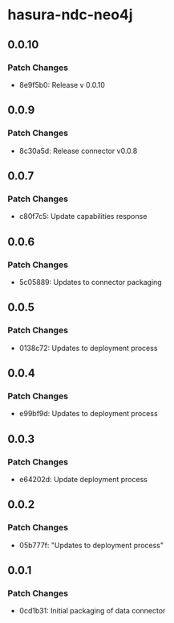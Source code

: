 # hasura-ndc-neo4j

## 0.0.10

### Patch Changes

- 8e9f5b0: Release v 0.0.10

## 0.0.9

### Patch Changes

- 8c30a5d: Release connector v0.0.8

## 0.0.7

### Patch Changes

- c80f7c5: Update capabilities response

## 0.0.6

### Patch Changes

- 5c05889: Updates to connector packaging

## 0.0.5

### Patch Changes

- 0138c72: Updates to deployment process

## 0.0.4

### Patch Changes

- e99bf9d: Updates to deployment process

## 0.0.3

### Patch Changes

- e64202d: Update deployment process

## 0.0.2

### Patch Changes

- 05b777f: "Updates to deployment process"

## 0.0.1

### Patch Changes

- 0cd1b31: Initial packaging of data connector
